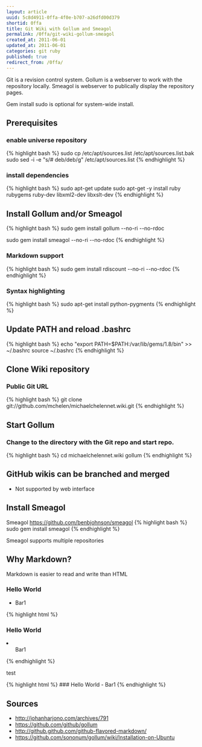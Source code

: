 ```yaml
--- 
layout: article
uuid: 5c8d4911-0ffa-4f0e-b707-a26dfd00d379
shortid: 0ffa
title: Git Wiki with Gollum and Smeagol
permalink: /0ffa/git-wiki-gollum-smeagol
created_at: 2011-06-01
updated_at: 2011-06-01
categories: git ruby
published: true
redirect_from: /0ffa/
---
```


Git is a revision control system. Gollum is a webserver to work with the repository locally. Smeagol is webserver to publically display the repository pages.

<!--more-->

Gem install sudo is optional for system-wide install.


## Prerequisites
### enable universe repository
{% highlight bash %}
sudo cp /etc/apt/sources.list /etc/apt/sources.list.bak
sudo sed -i -e "s/# deb/deb/g" /etc/apt/sources.list
{% endhighlight %}
### install dependencies
{% highlight bash %}
sudo apt-get update
sudo apt-get -y install ruby rubygems ruby-dev libxml2-dev libxslt-dev
{% endhighlight %}

## Install Gollum and/or Smeagol
{% highlight bash %}
sudo gem install gollum --no-ri --no-rdoc

sudo gem install smeagol --no-ri --no-rdoc
{% endhighlight %}

### Markdown support
{% highlight bash %}
sudo gem install rdiscount --no-ri --no-rdoc
{% endhighlight %}

### Syntax highlighting
{% highlight bash %}
sudo apt-get install python-pygments
{% endhighlight %}

## Update PATH and reload .bashrc
{% highlight bash %}
echo "export PATH=$PATH:/var/lib/gems/1.8/bin" >> ~/.bashrc
source ~/.bashrc
{% endhighlight %}

## Clone Wiki repository
### Public Git URL
{% highlight bash %}
git clone git://github.com/mchelen/michaelchelennet.wiki.git
{% endhighlight %}


## Start Gollum
### Change to the directory with the Git repo and start repo.
{% highlight bash %}
cd michaelchelennet.wiki
gollum
{% endhighlight %}




## GitHub wikis can be branched and merged
 - Not supported by web interface






## Install Smeagol
Smeagol
https://github.com/benbjohnson/smeagol
{% highlight bash %}
sudo gem install smeagol
{% endhighlight %}

Smeagol supports multiple repositories


## Why Markdown?
Markdown is easier to read and write than HTML


### Hello World
- Bar1

{% highlight html %}
<html>
  <body>
    <h3>Hello World</h1>
    <li>
      <ul>Bar1</ul>
    </li>
  </body>
</html>
{% endhighlight %}

test

{% highlight html %}
    ### Hello World
    - Bar1
{% endhighlight %}

## Sources

- http://johanharjono.com/archives/791
- https://github.com/github/gollum
- http://github.github.com/github-flavored-markdown/
- https://github.com/sononum/gollum/wiki/Installation-on-Ubuntu
